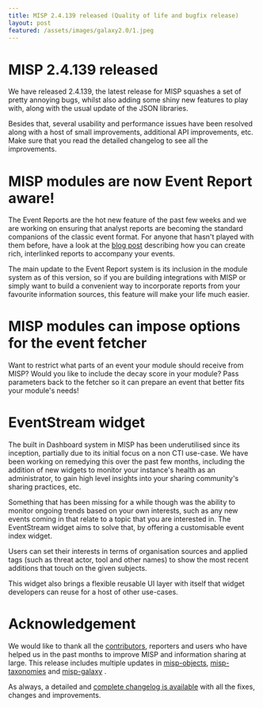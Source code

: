 ```yaml
---
title: MISP 2.4.139 released (Quality of life and bugfix release)
layout: post
featured: /assets/images/galaxy2.0/1.jpeg
---
```


# MISP 2.4.139 released
We have released 2.4.139, the latest release for MISP squashes a set of pretty annoying bugs, whilst also adding some shiny new features to play with, along with the usual update of the JSON libraries.

Besides that, several usability and performance issues have been resolved along with a host of small improvements, additional API improvements, etc. Make sure that you read the detailed changelog to see all the improvements.

# MISP modules are now Event Report aware!
The Event Reports are the hot new feature of the past few weeks and we are working on ensuring that analyst reports are becoming the standard companions of the classic event format. For anyone that hasn't played with them before, have a look at the [blog post](https://www.misp-project.org/2020/10/08/Event-Reports.html) describing how you can create rich, interlinked reports to accompany your events.

The main update to the Event Report system is its inclusion in the module system as of this version, so if you are building integrations with MISP or simply want to build a convenient way to incorporate reports from your favourite information sources, this feature will make your life much easier.

# MISP modules can impose options for the event fetcher
Want to restrict what parts of an event your module should receive from MISP? Would you like to include the decay score in your module? Pass parameters back to the fetcher so it can prepare an event that better fits your module's needs!

# EventStream widget

The built in Dashboard system in MISP has been underutilised since its inception, partially due to its initial focus on a non CTI use-case. We have been working on remedying this over the past few months, including the addition of new widgets to monitor your instance's health as an administrator, to gain high level insights into your sharing community's sharing practices, etc.

Something that has been missing for a while though was the ability to monitor ongoing trends based on your own interests, such as any new events coming in that relate to a topic that you are interested in. The EventStream widget aims to solve that, by offering a customisable event index widget.

Users can set their interests in terms of organisation sources and applied tags (such as threat actor, tool and other names) to show the most recent additions that touch on the given subjects. 

This widget also brings a flexible reusable UI layer with itself that widget developers can reuse for a host of other use-cases.

# Acknowledgement

We would like to thank all the [contributors](https://www.misp-project.org/contributors), reporters and users who have helped us in the past months to improve MISP and information sharing at large. This release includes multiple updates in [misp-objects](https://www.misp-project.org/objects.html), [misp-taxonomies](https://www.misp-project.org/taxonomies.html) and [misp-galaxy](https://www.misp-project.org/galaxy.html)
.

As always, a detailed and [complete changelog is available](https://www.misp-project.org/Changelog.txt) with all the fixes, changes and improvements.

